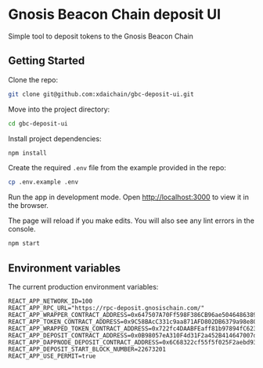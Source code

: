 # Gnosis Beacon Chain deposit UI

Simple tool to deposit tokens to the Gnosis Beacon Chain

## Getting Started

Clone the repo:

```sh
git clone git@github.com:xdaichain/gbc-deposit-ui.git
```

Move into the project directory:

```sh
cd gbc-deposit-ui
```

Install project dependencies:

```sh
npm install
```

Create the required `.env` file from the example provided in the repo:

```sh
cp .env.example .env
```

Run the app in development mode. Open [http://localhost:3000](http://localhost:3000) to view it in the browser.

The page will reload if you make edits. You will also see any lint errors in the console.

```sh
npm start
```

## Environment variables

The current production environment variables:

```
REACT_APP_NETWORK_ID=100
REACT_APP_RPC_URL="https://rpc-deposit.gnosischain.com/"
REACT_APP_WRAPPER_CONTRACT_ADDRESS=0x647507A70Ff598F386CB96ae5046486389368C66
REACT_APP_TOKEN_CONTRACT_ADDRESS=0x9C58BAcC331c9aa871AFD802DB6379a98e80CEdb
REACT_APP_WRAPPED_TOKEN_CONTRACT_ADDRESS=0x722fc4DAABFEaff81b97894fC623f91814a1BF68
REACT_APP_DEPOSIT_CONTRACT_ADDRESS=0x0B98057eA310F4d31F2a452B414647007d1645d9
REACT_APP_DAPPNODE_DEPOSIT_CONTRACT_ADDRESS=0x6C68322cf55f5f025F2aebd93a28761182d077c3
REACT_APP_DEPOSIT_START_BLOCK_NUMBER=22673201
REACT_APP_USE_PERMIT=true
```
